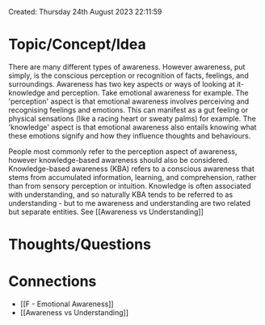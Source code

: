 ---
---

Created: Thursday 24th August 2023 22:11:59
# Topic/Concept/Idea

There are many different types of awareness. However awareness, put simply, is the conscious perception or recognition of facts, feelings, and surroundings. Awareness has two key aspects or ways of looking at it- knowledge and perception. Take emotional awareness for example. The 'perception' aspect is that emotional awareness involves perceiving and recognising feelings and emotions. This can manifest as a gut feeling or physical sensations (like a racing heart or sweaty palms) for example. The 'knowledge' aspect is that emotional awareness also entails knowing what these emotions signify and how they influence thoughts and behaviours. 

People most commonly refer to the perception aspect of awareness, however knowledge-based awareness should also be considered. Knowledge-based awareness (KBA) refers to a conscious awareness that stems from accumulated information, learning, and comprehension, rather than from sensory perception or intuition. Knowledge is often associated with understanding, and so naturally KBA tends to be referred to as understanding - but to me awareness and understanding are two related but separate entities. See [[Awareness vs Understanding]]

# Thoughts/Questions


# Connections

- [[F - Emotional Awareness]]
- [[Awareness vs Understanding]]

